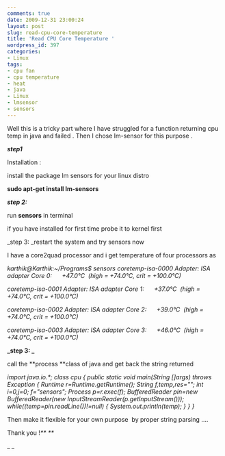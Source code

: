 ```yaml
---
comments: true
date: 2009-12-31 23:00:24
layout: post
slug: read-cpu-core-temperature
title: 'Read CPU Core Temperature '
wordpress_id: 397
categories:
- Linux
tags:
- cpu fan
- cpu temperature
- heat
- java
- Linux
- lmsensor
- sensors
---
```


Well this is a tricky part where I have struggled for a function returning cpu temp in java and failed . Then I chose lm-sensor for this purpose .

**_step1_**

Installation :

install the package lm sensors for your linux distro

**sudo apt-get install lm-sensors**

**_step 2:_**

run **sensors** in terminal

if you have installed for first time probe it to kernel first

_step 3: _restart the system and try sensors now

I have a core2quad processor and i get temperature of four processors as

_karthik@Karthik:~/Programs$ sensors
coretemp-isa-0000
Adapter: ISA adapter
Core 0:      +47.0°C  (high = +74.0°C, crit = +100.0°C)_

_coretemp-isa-0001
Adapter: ISA adapter
Core 1:      +37.0°C  (high = +74.0°C, crit = +100.0°C)_

_coretemp-isa-0002
Adapter: ISA adapter
Core 2:      +39.0°C  (high = +74.0°C, crit = +100.0°C)_

_coretemp-isa-0003
Adapter: ISA adapter
Core 3:      +46.0°C  (high = +74.0°C, crit = +100.0°C)_

**_step 3: _**

call the **process **class of java and get back the string returned

_import java.io.*;
class cpu {
public static void main(String []args) throws Exception
{
Runtime r=Runtime.getRuntime();
String f,temp,res="";
int i=0,j=0;
f="sensors";
Process p=r.exec(f);
BufferedReader pin=new BufferedReader(new InputStreamReader(p.getInputStream()));
while((temp=pin.readLine())!=null)
{
System.out.println(temp);
}
}_
_}_

Then make it flexible for your own purpose  by proper string parsing ....

Thank you !_**
**_

_
_
